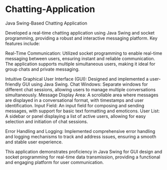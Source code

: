 # Chatting-Application
Java Swing-Based Chatting Application

Developed a real-time chatting application using Java Swing and socket programming, providing a robust and interactive messaging platform. Key features include:

Real-Time Communication: Utilized socket programming to enable real-time messaging between users, ensuring instant and reliable communication. The application supports multiple simultaneous users, making it ideal for group chats and private messaging.

Intuitive Graphical User Interface (GUI): Designed and implemented a user-friendly GUI using Java Swing.
Chat Windows: Separate windows for different chat sessions, allowing users to manage multiple conversations simultaneously.
Message Display Area: A scrollable area where messages are displayed in a conversational format, with timestamps and user identification.
Input Field: An input field for composing and sending messages, with support for basic text formatting and emoticons.
User List: A sidebar or panel displaying a list of active users, allowing for easy selection and initiation of chat sessions.

Error Handling and Logging: Implemented comprehensive error handling and logging mechanisms to track and address issues, ensuring a smooth and stable user experience.

This application demonstrates proficiency in Java Swing for GUI design and socket programming for real-time data transmission, providing a functional and engaging platform for user communication.
